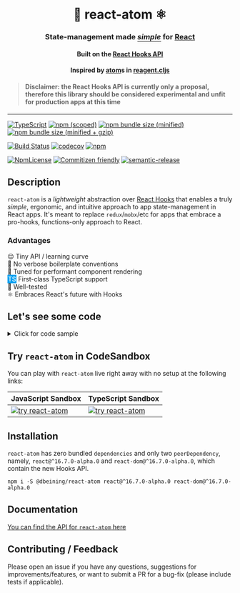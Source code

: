 <h1 align="center" style="border-bottom: none;">🔄 react-atom ⚛</h1>

<h3 align="center">State-management made <em style="border-bottom: solid 1px;">simple</em> for <a href="https://reactjs.org/">React</a></h3>

<h4 align="center">Built on the <a href="https://github.com/reactjs/reactjs.org/blob/f203cd5d86c4c611a31a4f72c5a91e2db0858ce3/content/docs/hooks-intro.md">React Hooks API</a></h4>

<h4 align="center">Inspired by <a href="https://purelyfunctional.tv/guide/reagent/#atoms">atom</a>s in <a href="https://reagent-project.github.io/">reagent.cljs</a></h4>

> #### Disclaimer: the React Hooks API is currently only a proposal, therefore this library should be considered experimental and unfit for production apps at this time

---

[![TypeScript](https://badges.frapsoft.com/typescript/version/typescript-next.svg?v=101)](https://github.com/ellerbrock/typescript-badges/)
[![npm (scoped)](https://img.shields.io/npm/v/@dbeining/react-atom.svg)](https://www.npmjs.com/package/@dbeining/react-atom)
[![npm bundle size (minified)](https://img.shields.io/bundlephobia/min/@dbeining/react-atom.svg)](https://bundlephobia.com/result?p=@dbeining/react-atom)
[![npm bundle size (minified + gzip)](https://img.shields.io/bundlephobia/minzip/@dbeining/react-atom.svg)](https://bundlephobia.com/result?p=@dbeining/react-atom)

[![Build Status](https://travis-ci.com/derrickbeining/react-atom.svg?branch=master)](https://travis-ci.com/derrickbeining/react-atom)
[![codecov](https://codecov.io/gh/derrickbeining/react-atom/branch/master/graph/badge.svg)](https://codecov.io/gh/derrickbeining/react-atom)
[![npm](https://img.shields.io/npm/dt/@dbeining/react-atom.svg)](https://www.npmjs.com/package/@dbeining/react-atom)

[![NpmLicense](https://img.shields.io/npm/l/@dbeining/react-atom.svg)](https://www.npmjs.com/package/@dbeining/react-atom)
[![Commitizen friendly](https://img.shields.io/badge/commitizen-friendly-brightgreen.svg)](http://commitizen.github.io/cz-cli/)
[![semantic-release](https://img.shields.io/badge/%20%20%F0%9F%93%A6%F0%9F%9A%80-semantic--release-e10079.svg)](https://github.com/semantic-release/semantic-release)

## Description

`react-atom` is a _lightweight_ abstraction over [React Hooks][hooksurl] that enables a truly _simple_, ergonomic, and intuitive approach to app state-management in React apps. It's meant to replace `redux`/`mobx`/etc for apps that embrace a pro-hooks, functions-only approach to React.

### Advantages

😌 Tiny API / learning curve  
🚫 No verbose boilerplate conventions  
🎵 Tuned for performant component rendering  
<span style="background:#00a1f1;color:white;font-weight:500;padding:1px;">TS</span> First-class TypeScript support  
🔬 Well-tested  
⚛️ Embraces React's future with Hooks

## Let's see some code

<details>
  <summary>
   Click for code sample 
  </summary>

```jsx
import React from 'react';
import ReactDOM from 'react-dom';
import {Atom, useAtom, swap} from '@dbeining/react-atom';

/////////////////////// APP STATE /////////////////////////
/**
 * An atom can be constructed with `Atom.of`.
 * The only way to get the value of an atom is with the `useAtom`
 * hook or `deref`
 */
const stateAtom = Atom.of({
  count: 0,
  text: '',
  data: {
    // ...just imagine
  },
});

/////////////////////// EFFECTS /////////////////////
/**
 * `swap` applies a pure function to the current state of the Atom
 * to compute and set its next state.
 */
const increment = () =>
  swap(stateAtom, (state) => ({...state, count: state.count + 1}));

const decrement = () =>
  swap(stateAtom, (state) => ({...state, count: state.count - 1}));

const updateText = (evt) =>
  swap(stateAtom, (state) => ({...state, text: evt.target.value}));

const loadSomething = () =>
  fetch('https://jsonplaceholder.typicode.com/todos/1')
    .then((res) => res.json())
    .then((data) => swap(stateAtom, (state) => ({...state, data})))
    .catch(console.error);

///////////////// COMPONENT  /////////////////////
export const App = () => {
  /**
   * `useAtom` is a custom React Hook and should follow the "Rules of Hooks".
   * It reads the value of the atom at the time of rendering and
   * subscribes the component to the Atom so that it will rerender any
   * time the Atom's state changes. It will automatically unsubscribe
   * when the component unmounts.
   */
  const {count, data, text} = useAtom(stateAtom);

  return (
    <div>
      <p>Count: {count}</p>
      <p>Text: {text}</p>

      <button onClick={increment}>Moar</button>
      <button onClick={decrement}>Less</button>
      <button onClick={loadSomething}>Load Data</button>
      <input type="text" onChange={updateText} value={text} />

      <p>{JSON.stringify(data, null, '  ')}</p>
    </div>
  );
};

ReactDOM.render(<App />, document.getElementById('root'));
```

</details>


## Try `react-atom` in CodeSandbox

You can play with `react-atom` live right away with no setup at the following links:


| JavaScript Sandbox              | TypeScript Sandbox              |
| ------------------------------- | ------------------------------- |
| [![try react-atom][imgurl]][js] | [![try react-atom][imgurl]][ts] |


[imgurl]:https://codesandbox.io/static/img/play-codesandbox.svg
[js]:https://codesandbox.io/s/m3x9wn6kmy
[ts]:https://codesandbox.io/s/km72yynqov



## Installation

`react-atom` has zero bundled `dependencies` and only two `peerDependency`,
namely, `react@^16.7.0-alpha.0` and `react-dom@^16.7.0-alpha.0`, which contain
the new Hooks API.

```
npm i -S @dbeining/react-atom react@^16.7.0-alpha.0 react-dom@^16.7.0-alpha.0
```

## Documentation

[You can find the API for `react-atom` here](https://derrickbeining.github.io/react-atom/)

## Contributing / Feedback

Please open an issue if you have any questions, suggestions for
improvements/features, or want to submit a PR for a bug-fix (please include
tests if applicable).


[hooksurl]:https://github.com/reactjs/reactjs.org/blob/f203cd5d86c4c611a31a4f72c5a91e2db0858ce3/content/docs/hooks-intro.md